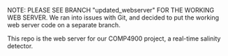 NOTE: PLEASE SEE BRANCH "updated_webserver" FOR THE WORKING WEB SERVER. We ran into issues with Git, and decided to put the working web server code on a separate branch.

This repo is the web server for our COMP4900 project, a real-time salinity detector.
